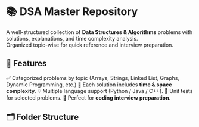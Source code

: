 # 📚 DSA Master Repository

A well-structured collection of **Data Structures & Algorithms** problems with solutions, explanations, and time complexity analysis.  
Organized topic-wise for quick reference and interview preparation.


## 🚀 Features
✅ Categorized problems by topic (Arrays, Strings, Linked List, Graphs, Dynamic Programming, etc.)
📜 Each solution includes **time & space complexity**.
💡 Multiple language support (Python / Java / C++).
🧪 Unit tests for selected problems.
🎯 Perfect for **coding interview preparation**.

## 🗂 Folder Structure
